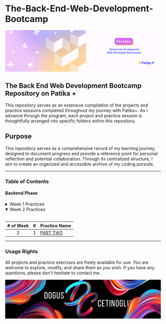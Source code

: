 # The-Back-End-Web-Development-Bootcamp

[![Patika+ Türkiye'nin En Kapsamlı Web Developer Bootcamp'i](/readmeAssets/logo.png "Patika+ Türkiye'nin En Kapsamlı Web Developer Bootcamp'i")](https://patika.dev)

## The Back End Web Development Bootcamp Repository on Patika +

This repository serves as an extensive compilation of the projects and practice sessions completed throughout my journey with Patika+. As I advance through the program, each project and practice session is thoughtfully arranged into specific folders within this repository.

## Purpose

This repository serves as a comprehensive record of my learning journey, designed to document progress and provide a reference point for personal reflection and potential collaboration. Through its centralized structure, I aim to create an organized and accessible archive of my coding pursuits.

---

### Table of Contents

#### Backend Phase

 <details>
<summary>Week 1 Practices</summary>
<br>

|# of Week| #  | Practice Name|
|:---:    |---:|:----         |
| 1       | 1  | [ATM](https://github.com/doguscetinoglu/PartOne/tree/main/ATM)|
| 1       | 2  | [ArithmeticOperations](https://github.com/doguscetinoglu/PartOne/tree/main/ArithmeticOperations)|
| 1       | 3  | [Armstrong](https://github.com/doguscetinoglu/PartOne/tree/main/Armstrong)|
| 1       | 4  | [AsalFind](https://github.com/doguscetinoglu/PartOne/tree/main/AsalFind)|
| 1       | 5  | [AverageOfNumbersDivisibleBy3And4](https://github.com/doguscetinoglu/PartOne/tree/main/AverageOfNumbersDivisibleBy3And4)|
| 1       | 6  | [BackStars](https://github.com/doguscetinoglu/PartOne/tree/main/BackStars)|
| 1       | 7  | [Calculator](https://github.com/doguscetinoglu/PartOne/tree/main/Calculator)|
| 1       | 8  | [Casting](https://github.com/doguscetinoglu/PartOne/tree/main/Casting)|
| 1       | 9  | [Circle Area Calculator](https://github.com/doguscetinoglu/PartOne/tree/main/Circle%20Area%20Calculator)|
| 1       | 10 | [ClassPassingGradeApplication](https://github.com/doguscetinoglu/PartOne/tree/main/ClassPassingGradeApplication)|
| 1       | 11 | [EbobEkok](https://github.com/doguscetinoglu/PartOne/tree/main/EbobEkok)|
| 1       | 12 | [ExponentialNumber](https://github.com/doguscetinoglu/PartOne/tree/main/ExponentialNumber)|
| 1       | 13 | [FactorialProgramming](https://github.com/doguscetinoglu/PartOne/tree/main/FactorialProgramming)|
| 1       | 14 | [Fibonacci](https://github.com/doguscetinoglu/PartOne/tree/main/Fibonacci)|
| 1       | 15 | [HipotenusFind](https://github.com/doguscetinoglu/PartOne/tree/main/HipotenusFind)|
| 1       | 16 | [KdvHesap](https://github.com/doguscetinoglu/PartOne/tree/main/KdvHesap)|
| 1       | 17 | [LeapYear](https://github.com/doguscetinoglu/PartOne/tree/main/LeapYear)|
| 1       | 18 | [MKP](https://github.com/semih-turan/The-Full-Stack-Web-Development-Bootcamp/tree/main/01-WeekOne/Combination)|
| 1       | 19 | [NotOrtalamaHesap](https://github.com/doguscetinoglu/PartOne/tree/main/NotOrtalamaHesap)|
| 1       | 20 | [NumberAnalyzer](https://github.com/doguscetinoglu/PartOne/tree/main/NumberAnalyzer)|
| 1       | 21 | [NumberSorter](https://github.com/doguscetinoglu/PartOne/tree/main/NumberSorter)|
| 1       | 22 | [OddSumCalculator](https://github.com/doguscetinoglu/PartOne/tree/main/OddSumCalculator)|
| 1       | 23 | [PalindromNumbers](https://github.com/doguscetinoglu/PartOne/tree/main/PalindromNumbers)|
| 1       | 24 | [PerfectNumber](https://github.com/doguscetinoglu/PartOne/tree/main/PerfectNumber)|
| 1       | 25 | [Power4And5Printer](https://github.com/doguscetinoglu/PartOne/tree/main/Power4And5Printer)|
| 1       | 26 | [ProgrammeFindingHarmonicNumbers](https://github.com/doguscetinoglu/PartOne/tree/main/ProgrammeFindingHarmonicNumbers)|
| 1       | 27 | [Stars](https://github.com/doguscetinoglu/PartOne/tree/main/Stars)|
| 1       | 28 | [TaximeterPrograms](https://github.com/doguscetinoglu/PartOne/tree/main/TaximeterPrograms)|
| 1       | 29 | [TemperatureWizard](https://github.com/doguscetinoglu/PartOne/tree/main/TemperatureWizard)|
| 1       | 30 | [TicketPrices](https://github.com/doguscetinoglu/PartOne/tree/main/TicketPrices)|
| 1       | 31 | [UserLogin](https://github.com/doguscetinoglu/PartOne/tree/main/UserLogin)|
| 1       | 32 | [VKI](https://github.com/doguscetinoglu/PartOne/tree/main/VKI)|
| 1       | 33 | [ZodiacChina](https://github.com/doguscetinoglu/PartOne/tree/main/ZodiacChina)|
| 1       | 34 | [ZodiacFinder](https://github.com/doguscetinoglu/PartOne/tree/main/ZodiacFinder)|



</details>

<details open>
<summary>Week 2 Practices</summary>
<br>

|# of Week| #  | Practice Name|
|:---:    |---:|:----         |
| 2       | 1  | [PART TWO](https://github.com/doguscetinoglu/PartTwo)|


</details>

---

### Usage Rights

All projects and practice exercises are freely available for use. You are welcome to explore, modify, and share them as you wish. If you have any questions, please don't hesitate to contact me.

[![Doğuş Çetinoğlu'i](/readmeAssets/logo2.png "D & C Linkedin Logo'i")](https://www.linkedin.com/in/doguscetinoglu/)
